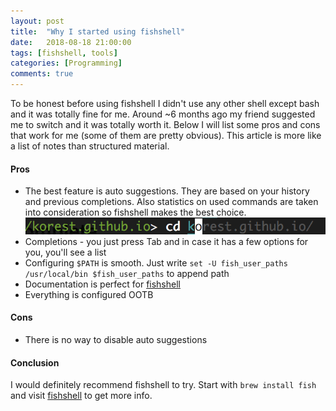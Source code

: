 ```yaml
---
layout: post
title:  "Why I started using fishshell"
date:   2018-08-18 21:00:00
tags: [fishshell, tools]
categories: [Programming]
comments: true
---
```

To be honest before using fishshell I didn't use any other shell except bash and it was totally fine for me. 
Around ~6 months ago my friend suggested me to switch and it was totally worth it. 
Below I will list some pros and cons that work for me (some of them are pretty obvious). 
This article is more like a list of notes than structured material.

#### Pros
* The best feature is auto suggestions. They are based on your history and previous completions. 
Also statistics on used commands are taken into consideration so fishshell makes the best choice.
![](assets/images/fishshell/fish-1.png)
* Completions - you just press Tab and in case it has a few options for you, you'll see a list
* Configuring `$PATH`  is smooth. Just write `set -U fish_user_paths /usr/local/bin $fish_user_paths` to append path
* Documentation is perfect for [fishshell](https://fishshell.com/docs/current/index.html)
* Everything is configured OOTB

#### Cons
* There is no way to disable auto suggestions

#### Conclusion

I would definitely recommend fishshell to try.
Start with `brew install fish` and visit [fishshell](https://fishshell.com/docs/current/index.html) to get more info.